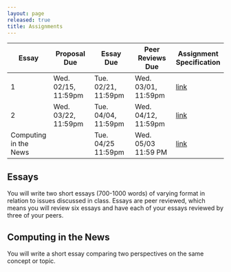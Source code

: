 ```yaml
---
layout: page
released: true
title: Assignments
---
```


| Essay | Proposal Due | Essay Due           | Peer Reviews Due    | Assignment<br/>Specification |
|-------|--------------------|---------------------|---------------------| ---- |
| 1     | Wed. 02/15, 11:59pm | Tue. 02/21, 11:59pm | Wed. 03/01, 11:59pm  | [link][essay1] |
| 2     | Wed. 03/22, 11:59pm | Tue. 04/04, 11:59pm  | Wed. 04/12, 11:59pm  | [link][essay2] |
| Computing<br/>in the News | | Tue. 04/25 11:59pm | Wed. 05/03 11:59 PM | [link][computing-news] |

## Essays

You will write two short essays (700-1000 words) of varying format in relation
to issues discussed in class. Essays are peer reviewed, which means you will
review six essays and have each of your essays reviewed by three of your peers.

[essay1]: assignments/essay1.md
[essay2]: assignments/essay2.md

## Computing in the News

You will write a short essay comparing two perspectives on the same concept or
topic.

[computing-news]: assignments/computing-in-the-news.md

<!--
Optional Essay: Ethics in the News
------------------

This is an optional assignment that can be completed to make up one of the two required essays. You will complete an Ethics in the News assignment where you research a current topic in computing (outside of lecture topics) and its social implications. Word count, depth, and citation requirements will be similar to the two required essays.
Details to be released around 11/14.
-->
